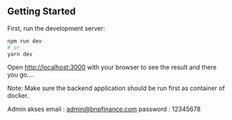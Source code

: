 ## Getting Started

First, run the development server:

```bash
npm run dev
# or
yarn dev
```

Open [http://localhost:3000](http://localhost:3000) with your browser to see the result and there you go....

Note:
Make sure the backend application should be run first as container of docker.

Admin akses
email : admin@bnpfinance.com
password : 12345678

